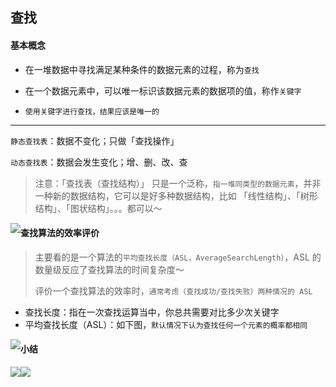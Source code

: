 ## 查找

#### 基本概念

- 在一堆数据中寻找满足某种条件的数据元素的过程，称为`查找`


- 在一个数据元素中，可以唯一标识该数据元素的数据项的值，称作`关键字`
- `使用关键字进行查找，结果应该是唯一的`

---

`静态查找表`：数据不变化；只做「查找操作」

`动态查找表`：数据会发生变化；增、删、改、查

> 注意：「查找表（查找结构）」 只是一个泛称，`指一堆同类型的数据元素`，并非一种新的数据结构，它可以是好多种数据结构，比如 「线性结构」、「树形结构」、「图状结构」。。。都可以～

<img src='https://gitee.com/pj-l/imgs-1/raw/master/screenShot/image-20211020215810456.png' style='float: left;'></img>


#### 查找算法的效率评价

> 主要看的是一个算法的`平均查找长度（ASL，AverageSearchLength）`，ASL 的数量级反应了查找算法的时间复杂度～
>
> 评价一个查找算法的效率时，`通常考虑（查找成功/查找失败）两种情况的 ASL`

- 查找长度：指在一次查找运算当中，你总共需要对比多少次关键字
- 平均查找长度（ASL）：如下图，`默认情况下认为查找任何一个元素的概率都相同`

<img src='https://gitee.com/pj-l/imgs-1/raw/master/screenShot/image-20211020223011398.png' style='float: left;'></img>

#### 小结

<img src='https://gitee.com/pj-l/imgs-1/raw/master/screenShot/image-20211021102230046.png' style='float: left;'></img>

<img src='https://gitee.com/pj-l/imgs-1/raw/master/screenShot/image-20211021102112870.png' style='float: left;'></img>

